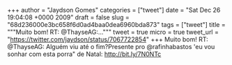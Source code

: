 
+++
author = "Jaydson Gomes"
categories = ["tweet"]
date = "Sat Dec 26 19:04:08 +0000 2009"
draft = false
slug = "68d236000e3bc658f6d0ad4baa0dea6960bda873"
tags = ["tweet"]
title = """Muito bom! RT: @ThayseAG:..."""
tweet = true
micro = true
tweet_url = "https://twitter.com/jaydson/status/7067722854"
+++
Muito bom! RT: @ThayseAG: Alguém viu até o fim?Presente pro @rafinhabastos 'eu vou sonhar com esta porra" de Natal: http://bit.ly/7N0NTc
